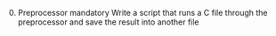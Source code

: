 0. Preprocessor
mandatory
Write a script that runs a C file through the preprocessor and save the result into another file
